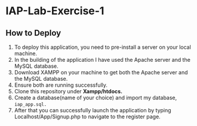 # IAP-Lab-Exercise-1

## How to Deploy

1. To deploy this application, you need to pre-install a server on your local machine.
2. In the building of the application I have used the Apache server and the MySQL database.
3. Download XAMPP on your machine to get both the Apache server and the MySQL database.
4. Ensure both are running successfully.
5. Clone this repository under **Xampp/htdocs.**
6. Create a database(name of your choice) and import my database, `iap_app.sql.`
7. After that you can successfully launch the application by typing Localhost/App/Signup.php to navigate to the register page.

